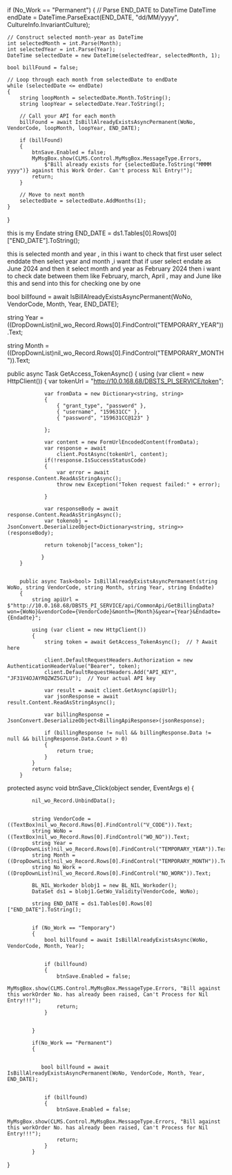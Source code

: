 if (No_Work == "Permanent")
{
    // Parse END_DATE to DateTime
    DateTime endDate = DateTime.ParseExact(END_DATE, "dd/MM/yyyy", CultureInfo.InvariantCulture);

    // Construct selected month-year as DateTime
    int selectedMonth = int.Parse(Month);
    int selectedYear = int.Parse(Year);
    DateTime selectedDate = new DateTime(selectedYear, selectedMonth, 1);

    bool billFound = false;

    // Loop through each month from selectedDate to endDate
    while (selectedDate <= endDate)
    {
        string loopMonth = selectedDate.Month.ToString();
        string loopYear = selectedDate.Year.ToString();

        // Call your API for each month
        billFound = await IsBillAlreadyExistsAsyncPermanent(WoNo, VendorCode, loopMonth, loopYear, END_DATE);

        if (billFound)
        {
            btnSave.Enabled = false;
            MyMsgBox.show(CLMS.Control.MyMsgBox.MessageType.Errors, 
                $"Bill already exists for {selectedDate.ToString("MMMM yyyy")} against this Work Order. Can't process Nil Entry!");
            return;
        }

        // Move to next month
        selectedDate = selectedDate.AddMonths(1);
    }
}




this is my Endate
string END_DATE = ds1.Tables[0].Rows[0]["END_DATE"].ToString();      

this is selected month and year , in this i want to check that first user select enddate then select year and month ,i want that if user select endate as June 2024 and then it select month and year as February 2024 then i want to check date between them like February, march, April , may and June like this and send into this for checking one by one 


 bool billfound = await IsBillAlreadyExistsAsyncPermanent(WoNo, VendorCode, Month, Year, END_DATE);




 string Year = ((DropDownList)nil_wo_Record.Rows[0].FindControl("TEMPORARY_YEAR")).Text;

string Month = ((DropDownList)nil_wo_Record.Rows[0].FindControl("TEMPORARY_MONTH")).Text;


  public async Task<string> GetAccess_TokenAsync()
        {
            using (var client = new HttpClient())
            {
               var tokenUrl = "http://10.0.168.68/DBSTS_PI_SERVICE/token";

                var fromData = new Dictionary<string, string>
                {
                    { "grant_type", "password" },
                    { "username", "159631CC" },
                    { "password", "159631CC@123" }

                };

                var content = new FormUrlEncodedContent(fromData);
                var response = await
                    client.PostAsync(tokenUrl, content);
                if(!response.IsSuccessStatusCode)
                {
                    var error = await response.Content.ReadAsStringAsync();
                    throw new Exception("Token request failed:" + error);

                }

                var responseBody = await response.Content.ReadAsStringAsync();
                var tokenobj = JsonConvert.DeserializeObject<Dictionary<string, string>>(responseBody);

                return tokenobj["access_token"];

               }
        }


        public async Task<bool> IsBillAlreadyExistsAsyncPermanent(string WoNo, string VendorCode, string Month, string Year, string Endadte)
        {
            string apiUrl = $"http://10.0.168.68/DBSTS_PI_SERVICE/api/CommonApi/GetBillingData?won={WoNo}&vendorCode={VendorCode}&month={Month}&year={Year}&Endadte={Endadte}";

            using (var client = new HttpClient())
            {
                string token = await GetAccess_TokenAsync();  // ? Await here

                client.DefaultRequestHeaders.Authorization = new AuthenticationHeaderValue("Bearer", token);
                client.DefaultRequestHeaders.Add("API_KEY", "JF31V4OJAYRQZWZ5G7LU");  // Your actual API key

                var result = await client.GetAsync(apiUrl);
                var jsonResponse = await result.Content.ReadAsStringAsync();

                var billingResponse = JsonConvert.DeserializeObject<BillingApiResponse>(jsonResponse);

                if (billingResponse != null && billingResponse.Data != null && billingResponse.Data.Count > 0)
                {
                    return true;
                }
            }
            return false;
        }


 protected async void btnSave_Click(object sender, EventArgs e)
        {

            nil_wo_Record.UnbindData();


            string VendorCode = ((TextBox)nil_wo_Record.Rows[0].FindControl("V_CODE")).Text;
            string WoNo = ((TextBox)nil_wo_Record.Rows[0].FindControl("WO_NO")).Text;
            string Year = ((DropDownList)nil_wo_Record.Rows[0].FindControl("TEMPORARY_YEAR")).Text;
            string Month = ((DropDownList)nil_wo_Record.Rows[0].FindControl("TEMPORARY_MONTH")).Text;
            string No_Work = ((DropDownList)nil_wo_Record.Rows[0].FindControl("NO_WORK")).Text;

            BL_NIL_Workoder blobj1 = new BL_NIL_Workoder();
            DataSet ds1 = blobj1.GetWo_Validity(VendorCode, WoNo);

            string END_DATE = ds1.Tables[0].Rows[0]["END_DATE"].ToString();


            if (No_Work == "Temporary")
            {
                bool billfound = await IsBillAlreadyExistsAsync(WoNo, VendorCode, Month, Year);


                if (billfound)
                {
                    btnSave.Enabled = false;
                    MyMsgBox.show(CLMS.Control.MyMsgBox.MessageType.Errors, "Bill against this workOrder No. has already been raised, Can't Process for Nil Entry!!!");
                    return;
                }


            }

            if(No_Work == "Permanent")
            {
                

               bool billfound = await IsBillAlreadyExistsAsyncPermanent(WoNo, VendorCode, Month, Year, END_DATE);


                if (billfound)
                {
                    btnSave.Enabled = false;
                    MyMsgBox.show(CLMS.Control.MyMsgBox.MessageType.Errors, "Bill against this workOrder No. has already been raised, Can't Process for Nil Entry!!!");
                    return;
                }
            }
}
